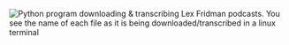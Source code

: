 ![Python program downloading & transcribing Lex Fridman podcasts. You see the name of each file as it is being downloaded/transcribed in a linux terminal](./resources/DollyZoom.gif)
